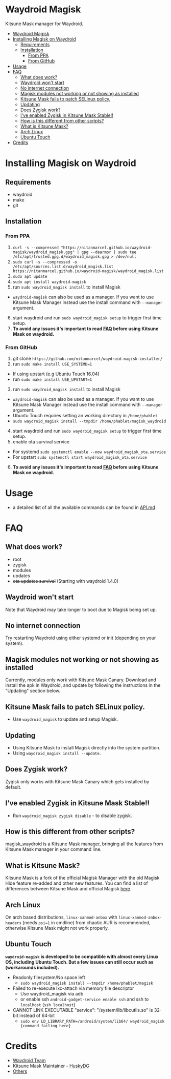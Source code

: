 # Waydroid Magisk
Kitsune Mask manager for Waydroid.

- [Waydroid Magisk](#waydroid-magisk)
- [Installing Magisk on Waydroid](#installing-magisk-on-waydroid)
  - [Requirements](#requirements)
  - [Installation](#installation)
    - [From PPA](#from-ppa)
    - [From GitHub](#from-github)
- [Usage](#usage)
- [FAQ](#faq)
  - [What does work?](#what-does-work)
  - [Waydroid won't start](#waydroid-wont-start)
  - [No internet connection](#no-internet-connection)
  - [Magisk modules not working or not showing as installed](#magisk-modules-not-working-or-not-showing-as-installed)
  - [Kitsune Mask fails to patch SELinux policy.](#magisk-delta-fails-to-patch-selinux-policy)
  - [Updating](#updating)
  - [Does Zygisk work?](#does-zygisk-work)
  - [I've enabled Zygisk in Kitsune Mask Stable!!](#ive-enabled-zygisk-in-magisk-delta-stable)
  - [How is this different from other scripts?](#how-is-this-different-from-other-scripts)
  - [What is Kitsune Mask?](#what-is-magisk-delta)
  - [Arch Linux](#arch-linux)
  - [Ubuntu Touch](#ubuntu-touch)
- [Credits](#credits)

# Installing Magisk on Waydroid

## Requirements
* waydroid
* make
* git

## Installation
### From PPA
1. `curl -s --compressed "https://nitanmarcel.github.io/waydroid-magisk/waydroid_magisk.gpg" | gpg --dearmor | sudo tee /etc/apt/trusted.gpg.d/waydroid_magisk.gpg > /dev/null`
2. `sudo curl -s --compressed -o /etc/apt/sources.list.d/waydroid_magisk.list https://nitanmarcel.github.io/waydroid-magisk/waydroid_magisk.list`
3. `sudo apt update`
4. `sudo apt install waydroid-magisk` 
5. run `sudo waydroid_magisk install` to install Magisk
  * `waydroid-magisk` can also be used as a manager. If you want to use Kitsune Mask Manager instead use the install command with `--manager` argument.
6. start waydroid and run `sudo waydroid_magisk setup` to trigger first time setup.
7. **To avoid any issues it's important to read [FAQ](#faq) before using Kitsune Mask on waydroid.**

### From GitHub
1. git clone `https://github.com/nitanmarcel/waydroid-magisk-installer/`
2. run `sudo make install USE_SYSTEMD=1`
  * If using upstart (e.g Ubuntu Touch 16.04)
  * run `sudo make install USE_UPSTART=1`
3. run `sudo waydroid_magisk install` to install Magisk
  * `waydroid-magisk` can also be used as a manager. If you want to use Kitsune Mask Manager instead use the install command with `--manager` argument.
  * Ubuntu Touch requires setting an working directory in `/home/phablet`
  * `sudo waydroid_magisk install --tmpdir /home/phablet/magisk_waydroid`

4. start waydroid and run `sudo waydroid_magisk setup` to trigger first time setup.
5. enable ota survival service
  * For systemd `sudo systemctl enable --now waydroid_magisk_ota.service`
  * For upstart `sudo systemctl start waydroid_magisk_ota.service`
6. **To avoid any issues it's important to read [FAQ](#faq) before using Kitsune Mask on waydroid.**

# Usage
* a detailed list of all the available commands can be found in [API.md](https://github.com/nitanmarcel/waydroid-magisk/blob/main/API.md)

# FAQ

## What does work?
* root
* zygisk
* modules
* updates
* ~~ota updates survival~~ (Starting with waydroid 1.4.0)

## Waydroid won't start
Note that Waydroid may take longer to boot due to Magisk being set up.

## No internet connection
Try restarting Waydroid using either systemd or init (depending on your system).

## Magisk modules not working or not showing as installed
Currently, modules only work with Kitsune Mask Canary. Download and install the apk in Waydroid, and update by following the instructions in the "Updating" section below.

## Kitsune Mask fails to patch SELinux policy.
  * Use `waydroid_magisk` to update and setup Magisk.

## Updating
* Using Kitsune Mask to install Magisk directly into the system partition.
* Using `waydroid_magisk install --update`.

## Does Zygisk work?
Zygisk only works with Kitsune Mask Canary which gets installed by default.

## I've enabled Zygisk in Kitsune Mask Stable!!
* Run `waydroid_magisk zygisk disable` - to disable zygisk.

## How is this different from other scripts?
magisk_waydroid is a Kitsune Mask manager, bringing all the features from Kitsune Mask manager in your command line. 

## What is Kitsune Mask?
Kitsune Mask is a fork of the official Magisk Manager with the old Magisk Hide feature re-added and other new features. You can find a list of differences between Kitsune Mask and official Magisk [here](https://github.com/HuskyDG/magisk-files/blob/main/note.md#diffs-to-official-magisk).

## Arch Linux
On arch based distributions, `linux-xanmod-anbox` with `linux-xanmod-anbox-headers` (needs `psi=1` in cmdline) from chaotic AUR is recommended, otherwise Kitsune Mask might not work properly.

## Ubuntu Touch
__`waydroid-magisk` is developed to be compatible with almost every Linux OS, including Ubuntu Touch. But a few issues can still occur such as (workarounds included).__
* Readonly filesystem/No space left
  * `sudo waydroid_magisk install --tmpdir /home/phablet/magisk`
* Failed to re-execute lxc-attach via memory file descriptor
  * Use waydroid_magisk via adb
  * or enable ssh `android-gadget-service enable ssh` and ssh to `localhost` (`ssh localhost`)
* CANNOT LINK EXECUTABLE "service": "/system/lib/libcutils.so" is 32-bit instead of 64-bit
  * `sudo env LD_LIBRARY_PATH=/android/system/lib64/ waydroid_magisk {command failing here}`

# Credits
* [Waydroid Team](github.com/waydroid/waydroid)
* Kitsune Mask Maintainer - [HuskyDG](https://github.com/HuskyDG)
* [Others](https://huskydg.github.io/magisk-files/#credits)
